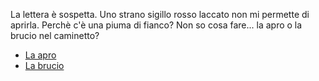 La lettera è sospetta. Uno strano sigillo rosso laccato non mi permette di aprirla. Perchè c'è una piuma di fianco?
Non so cosa fare... la apro o la brucio nel caminetto?

- [La apro](./apro/lettera.md)
- [La brucio](https://youtu.be/J0im92OUk5A?t=1m44s)
